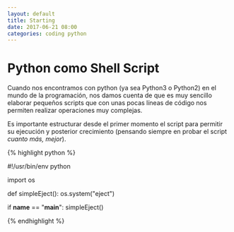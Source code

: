 ```yaml
---
layout: default
title: Starting
date: 2017-06-21 08:00
categories: coding python
---
```


# Python como Shell Script

Cuando nos encontramos con python (ya sea Python3 o Python2) en el mundo de la programación, nos damos cuenta de que es muy sencillo elaborar pequeños scripts que con unas pocas líneas de código nos permiten realizar operaciones muy complejas.

Es importante estructurar desde el primer momento el script para permitir su ejecución y posterior crecimiento (pensando siempre en probar el script *cuanto más, mejor*).

{% highlight python %}

#!/usr/bin/env python

import os

def simpleEject():
	os.system("eject")

if __name__ == "__main__":
	simpleEject()

{% endhighlight %}
